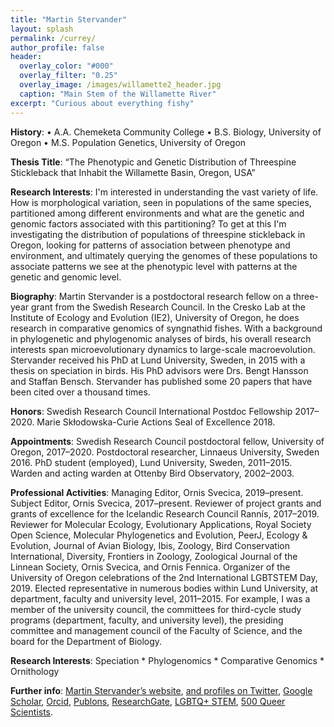 ```yaml
---
title: "Martin Stervander"
layout: splash
permalink: /currey/
author_profile: false
header:
  overlay_color: "#000"
  overlay_filter: "0.25"
  overlay_image: /images/willamette2_header.jpg
  caption: "Main Stem of the Willamette River"
excerpt: "Curious about everything fishy"
---
```


**History**: 
•	A.A. Chemeketa Community College
•	B.S. Biology, University of Oregon
•	M.S. Population Genetics, University of Oregon

**Thesis Title**: “The Phenotypic and Genetic Distribution of Threespine Stickleback that Inhabit the Willamette Basin, Oregon, USA”

**Research Interests**: I'm interested in understanding the vast variety of life. How is morphological variation, seen in populations of the same species, partitioned among different environments and what are the genetic and genomic factors associated with this partitioning? To get at this I'm investigating the distribution of populations of threespine stickleback in Oregon, looking for patterns of association between phenotype and environment, and ultimately querying the genomes of these populations to associate patterns we see at the phenotypic level with patterns at the genetic and genomic level.


**Biography**: Martin Stervander is a postdoctoral research fellow on a three-year grant from the Swedish Research Council. In the Cresko Lab at the Institute of Ecology and Evolution (IE2), University of Oregon, he does research in comparative genomics of syngnathid fishes. With a background in phylogenetic and phylogenomic analyses of birds, his overall research interests span microevolutionary dynamics to large-scale macroevolution. Stervander received his PhD at Lund University, Sweden, in 2015 with a thesis on speciation in birds. His PhD advisors were Drs. Bengt Hansson and Staffan Bensch. Stervander has published some 20 papers that have been cited over a thousand times.

**Honors**: Swedish Research Council International Postdoc Fellowship 2017–2020. Marie Skłodowska-Curie Actions Seal of Excellence 2018.

**Appointments**: Swedish Research Council postdoctoral fellow, University of Oregon, 2017–2020. Postdoctoral researcher, Linnaeus University, Sweden 2016. PhD student (employed), Lund University, Sweden, 2011–2015. Warden and acting warden at Ottenby Bird Observatory, 2002–2003.

**Professional Activities**: Managing Editor, Ornis Svecica, 2019–present. Subject Editor, Ornis Svecica, 2017–present. Reviewer of project grants and grants of excellence for the Icelandic Research Council Rannís, 2017–2019. Reviewer for Molecular Ecology, Evolutionary Applications, Royal Society Open Science, Molecular Phylogenetics and Evolution, PeerJ, Ecology & Evolution, Journal of Avian Biology, Ibis, Zoology, Bird Conservation International, Diversity, Frontiers in Zoology, Zoological Journal of the Linnean Society, Ornis Svecica, and Ornis Fennica. Organizer of the University of Oregon celebrations of the 2nd International LGBTSTEM Day, 2019. Elected representative in numerous bodies within Lund University, at department, faculty and university level, 2011–2015. For example, I was a member of the university council, the committees for third-cycle study programs (department, faculty, and university level), the presiding committee and management council of the Faculty of Science, and the board for the Department of Biology.

**Research Interests**: Speciation * Phylogenomics * Comparative Genomics * Ornithology

**Further info**: [Martin Stervander’s website](http://www.stervander.com), [and profiles on Twitter](https://twitter.com/nesospiza), [Google Scholar](https://scholar.google.co.za/citations?user=VedbpwsAAAAJ&hl=sv&oi=ao), [Orcid](http://orcid.org/0000-0002-6139-7828), [Publons](https://publons.com/researcher/1370305/martin-stervander/), [ResearchGate](https://www.researchgate.net/profile/Martin_Stervander), [LGBTQ+ STEM](https://lgbtstem.wordpress.com/2016/11/23/an-interview-with-martin-stervander/), [500 Queer Scientists](https://www.500queerscientists.com/fullscreen-page/comp-jgwk54xq/6146c436-bd6a-4b1d-8b0a-4f8ad1d93e46/984/%3Fi%3D984%26p%3Dt0wwl%26s%3Dstyle-jidtaiw8).   
